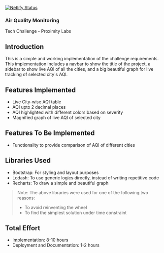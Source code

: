 [![Netlify Status](https://api.netlify.com/api/v1/badges/41a9f365-2889-46c9-b7e9-82044fb66119/deploy-status)](https://app.netlify.com/sites/aqm-by-ak/deploys)

### Air Quality Monitoring

Tech Challenge - Proximity Labs

## Introduction

This is a simple and working implementation of the challenge requirements. This implementation includes a navbar to show the title of the project, a sidebar to show live AQI of all the cities, and a big beautiful graph for live tracking of selected city's AQI.

## Features Implemented

-   Live City-wise AQI table
-   AQI upto 2 decimal places
-   AQI highlighted with different colors based on severity
-   Magnified graph of live AQI of selected city

## Features To Be Implemented

-   Functionality to provide comparison of AQI of different cities

## Libraries Used

-   Bootstrap: For styling and layout purposes
-   Lodash: To use generic logics directly, instead of writing repetitive code
-   Recharts: To draw a simple and beautiful graph

> Note: The above libraries were used for one of the following two reasons:
> -   To avoid reinventing the wheel
> -   To find the simplest solution under time constraint

## Total Effort

-   Implementation: 8-10 hours
-   Deployment and Documentation: 1-2 hours
